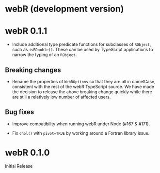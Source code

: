 # webR (development version)

# webR 0.1.1

* Include additional type predicate functions for subclasses of `RObject`, such as `isRDouble()`. These can be used by TypeScript applications to narrow the typing of an `RObject`.

## Breaking changes
 * Rename the properties of `WebROptions` so that they are all in camelCase, consistent with the rest of the webR TypeScript source. We have made the decision to release the above breaking change quickly while there are still a relatively low number of affected users.

## Bug fixes

 * Improve compatibility when running webR under Node (#167 & #171).

 * Fix `chol()` with `pivot=TRUE` by working around a Fortran library issue.

# webR 0.1.0

Initial Release
